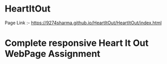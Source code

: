 # HeartItOut
Page Link :- 
https://9274sharma.github.io/HeartItOut/HeartItOut/index.html

# Complete responsive Heart It Out WebPage Assignment
